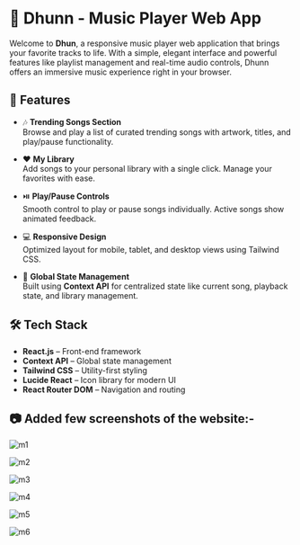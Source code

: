 # 🎵 Dhunn - Music Player Web App

Welcome to **Dhun**, a responsive music player web application that brings your favorite tracks to life. With a simple, elegant interface and powerful features like playlist management and real-time audio controls, Dhunn offers an immersive music experience right in your browser.

## 🚀 Features

- 🎶 **Trending Songs Section**  
  Browse and play a list of curated trending songs with artwork, titles, and play/pause functionality.

- ❤️ **My Library**  
  Add songs to your personal library with a single click. Manage your favorites with ease.

- ⏯️ **Play/Pause Controls**  
  Smooth control to play or pause songs individually. Active songs show animated feedback.

- 💻 **Responsive Design**  
  Optimized layout for mobile, tablet, and desktop views using Tailwind CSS.

- 🧠 **Global State Management**  
  Built using **Context API** for centralized state like current song, playback state, and library management.

## 🛠️ Tech Stack

- **React.js** – Front-end framework
- **Context API** – Global state management
- **Tailwind CSS** – Utility-first styling
- **Lucide React** – Icon library for modern UI
- **React Router DOM** – Navigation and routing

## 📷 Added few screenshots of the website:-

![m1](https://github.com/user-attachments/assets/2cae3076-5e26-4804-a6af-bbe6231a72e1)

![m2](https://github.com/user-attachments/assets/60860558-0df0-470f-b0d7-a3e5c0301d99)

![m3](https://github.com/user-attachments/assets/86c974a7-5529-4cb2-a086-97fe1eb567bf)

![m4](https://github.com/user-attachments/assets/778649c7-6f29-47a8-8d71-7f469a7aa080)

![m5](https://github.com/user-attachments/assets/b8ac4c57-e062-4f03-a0ea-e4f6b47e02fa)

![m6](https://github.com/user-attachments/assets/b57e706a-0527-41d5-a58a-4f3a2fa06ff4)











